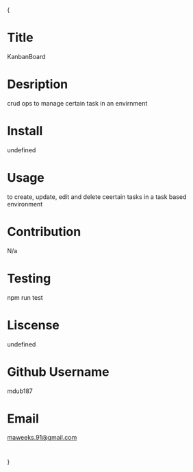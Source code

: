 {
  # Title
  KanbanBoard
  # Desription
  crud ops to manage certain task in an envirnment
  # Install
  undefined
  # Usage
  to create, update, edit and delete ceertain tasks in a task based environment
  # Contribution
  N/a
  # Testing
  npm run test
  # Liscense
  undefined
  # Github Username
  mdub187
  # Email
  maweeks.91@gmail.com
  #
  }
